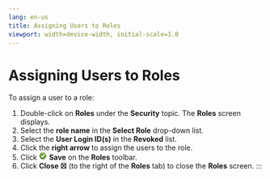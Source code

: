 ```yaml
---
lang: en-us
title: Assigning Users to Roles
viewport: width=device-width, initial-scale=1.0
---
```


#  Assigning Users to Roles

To assign a user to a role:

1.  Double-click on **Roles** under the **Security** topic. The
    **Roles** screen displays.
2.  Select the **role name** in the **Select Role** drop-down list.
3.  Select the **User Login ID(s)** in the **Revoked** list.
4.  Click the **right arrow** to assign the users to the role.
5.  Click ![Save     icon](../../../Resources/Images/EM/EMsave.png "Save icon") **Save**
    on the **Roles** toolbar.
6.  Click **Close ☒** (to the right of the **Roles** tab) to close the
    **Roles** screen.
:::

 

